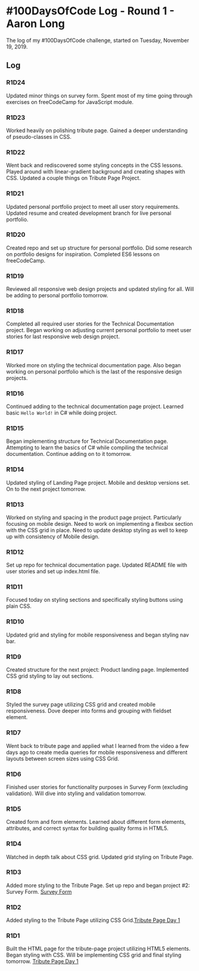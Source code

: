 # #100DaysOfCode Log - Round 1 - Aaron Long

The log of my #100DaysOfCode challenge, started on Tuesday, November 19, 2019.

## Log

### R1D24

Updated minor things on survey form. Spent most of my time going through exercises on freeCodeCamp for JavaScript module.

### R1D23

Worked heavily on polishing tribute page. Gained a deeper understanding of pseudo-classes in CSS.

### R1D22

Went back and rediscovered some styling concepts in the CSS lessons. Played around with linear-gradient background and creating shapes with CSS. Updated a couple things on Tribute Page Project.

### R1D21

Updated personal portfolio project to meet all user story requirements. Updated resume and created development branch for live personal portfolio.

### R1D20

Created repo and set up structure for personal portfolio. Did some research on portfolio designs for inspiration. Completed ES6 lessons on freeCodeCamp.

### R1D19

Reviewed all responsive web design projects and updated styling for all. Will be adding to personal portfolio tomorrow.

### R1D18

Completed all required user stories for the Technical Documentation project. Began working on adjusting current personal portfolio to meet user stories for last responsive web design project.

### R1D17

Worked more on styling the technical documentation page. Also began working on personal portfolio which is the last of the responsive design projects.

### R1D16

Continued adding to the technical documentation page project. Learned basic `Hello World!` in C# while doing project.

### R1D15

Began implementing structure for Technical Documentation page. Attempting to learn the basics of C# while compiling the technical documentation. Continue adding on to it tomorrow.

### R1D14

Updated styling of Landing Page project. Mobile and desktop versions set. On to the next project tomorrow.

### R1D13

Worked on styling and spacing in the product page project. Particularly focusing on mobile design. Need to work on implementing a flexbox section with the CSS grid in place. Need to update desktop styling as well to keep up with consistency of Mobile design.

### R1D12

Set up repo for technical documentation page. Updated README file with user stories and set up index.html file.

### R1D11

Focused today on styling sections and specifically styling buttons using plain CSS.

### R1D10

Updated grid and styling for mobile responsiveness and began styling nav bar.

### R1D9

Created structure for the next project: Product landing page. Implemented CSS grid styling to lay out sections.

### R1D8

Styled the survey page utilizing CSS grid and created mobile responsiveness. Dove deeper into forms and grouping with fieldset element.

### R1D7

Went back to tribute page and applied what I learned from the video a few days ago to create media queries for mobile responsiveness and different layouts between screen sizes using CSS Grid.

### R1D6

Finished user stories for functionality purposes in Survey Form (excluding validation). Will dive into styling and validation tomorrow.

### R1D5

Created form and form elements. Learned about different form elements, attributes, and correct syntax for building quality forms in HTML5.

### R1D4

Watched in depth talk about CSS grid. Updated grid styling on Tribute Page.

### R1D3

Added more styling to the Tribute Page. Set up repo and began project #2: Survey Form. [Survey Form](https://www.aaronlng.dev/survey-form/)

### R1D2

 Added styling to the Tribute Page utilizing CSS Grid.[Tribute Page Day 1](https://www.aaronlng.dev/tribute-page/)

### R1D1

Built the HTML page for the tribute-page project utilizing HTML5 elements. Began styling with CSS. Will be implementing CSS grid and final styling tomorrow. [Tribute Page Day 1](https://www.aaronlng.dev/tribute-page/)
